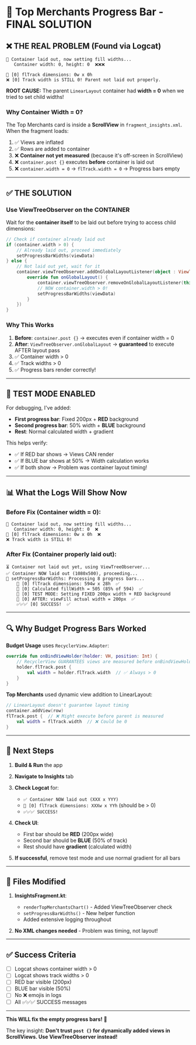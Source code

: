 # 🎯 Top Merchants Progress Bar - FINAL SOLUTION

## ❌ THE REAL PROBLEM (Found via Logcat)

```
📍 Container laid out, now setting fill widths...
   Container width: 0, height: 0  ❌❌❌

📏 [0] flTrack dimensions: 0w x 0h
❌ [0] Track width is STILL 0! Parent not laid out properly.
```

**ROOT CAUSE:** The parent `LinearLayout` container had **width = 0** when we tried to set child widths!

### Why Container Width = 0?

The Top Merchants card is inside a **ScrollView** in `fragment_insights.xml`. When the fragment loads:

1. ✅ Views are inflated
2. ✅ Rows are added to container
3. ❌ **Container not yet measured** (because it's off-screen in ScrollView)
4. ❌ `container.post {}` executes **before** container is laid out
5. ❌ `container.width = 0` → `flTrack.width = 0` → Progress bars empty

---

## ✅ THE SOLUTION

### Use ViewTreeObserver on the CONTAINER

Wait for the **container itself** to be laid out before trying to access child dimensions:

```kotlin
// Check if container already laid out
if (container.width > 0) {
    // Already laid out, proceed immediately
    setProgressBarWidths(viewData)
} else {
    // Not laid out yet, wait for it
    container.viewTreeObserver.addOnGlobalLayoutListener(object : ViewTreeObserver.OnGlobalLayoutListener {
        override fun onGlobalLayout() {
            container.viewTreeObserver.removeOnGlobalLayoutListener(this)
            // NOW container.width > 0!
            setProgressBarWidths(viewData)
        }
    })
}
```

### Why This Works

1. **Before**: `container.post {}` → executes even if container width = 0
2. **After**: `ViewTreeObserver.onGlobalLayout` → **guaranteed** to execute AFTER layout pass
3. ✅ Container width > 0
4. ✅ Track widths > 0
5. ✅ Progress bars render correctly!

---

## 🧪 TEST MODE ENABLED

For debugging, I've added:
- **First progress bar**: Fixed 200px + **RED** background
- **Second progress bar**: 50% width + **BLUE** background
- **Rest**: Normal calculated width + gradient

This helps verify:
- ✅ If RED bar shows → Views CAN render
- ✅ If BLUE bar shows at 50% → Width calculation works
- ✅ If both show → Problem was container layout timing!

---

## 📊 What the Logs Will Show Now

### Before Fix (Container width = 0):
```
📍 Container laid out, now setting fill widths...
   Container width: 0, height: 0  ❌
📏 [0] flTrack dimensions: 0w x 0h  ❌
❌ Track width is STILL 0!
```

### After Fix (Container properly laid out):
```
⏳ Container not laid out yet, using ViewTreeObserver...
✅ Container NOW laid out (1080x500), proceeding...
📍 setProgressBarWidths: Processing 8 progress bars...
    📏 [0] flTrack dimensions: 594w x 28h  ✅
    🔵 [0] Calculated fillWidth = 505 (85% of 594)  ✅
    🧪 [0] TEST MODE: Setting FIXED 200px width + RED background
    📗 [0] AFTER: viewFill actual width = 200px  ✅
    ✅✅✅ [0] SUCCESS!  ✅
```

---

## 🔍 Why Budget Progress Bars Worked

**Budget Usage** uses `RecyclerView.Adapter`:
```kotlin
override fun onBindViewHolder(holder: VH, position: Int) {
    // RecyclerView GUARANTEES views are measured before onBindViewHolder
    holder.flTrack.post {
        val width = holder.flTrack.width  // ✅ Always > 0
    }
}
```

**Top Merchants** used dynamic view addition to LinearLayout:
```kotlin
// LinearLayout doesn't guarantee layout timing
container.addView(row)
flTrack.post {  // ❌ Might execute before parent is measured
    val width = flTrack.width  // ❌ Could be 0
}
```

---

## 🚀 Next Steps

1. **Build & Run** the app
2. **Navigate to Insights** tab  
3. **Check Logcat** for:
   - `✅ Container NOW laid out (XXX x YYY)`
   - `📏 [0] flTrack dimensions: XXXw x YYh` (should be > 0)
   - `✅✅✅ SUCCESS!`

4. **Check UI**:
   - First bar should be **RED** (200px wide)
   - Second bar should be **BLUE** (50% of track)
   - Rest should have **gradient** (calculated width)

5. **If successful**, remove test mode and use normal gradient for all bars

---

## 📝 Files Modified

1. **InsightsFragment.kt**:
   - `renderTopMerchantsChart()` - Added ViewTreeObserver check
   - `setProgressBarWidths()` - New helper function
   - Added extensive logging throughout

2. **No XML changes needed** - Problem was timing, not layout!

---

## ✅ Success Criteria

- [ ] Logcat shows container width > 0
- [ ] Logcat shows track widths > 0
- [ ] RED bar visible (200px)
- [ ] BLUE bar visible (50%)
- [ ] No ❌ emojis in logs
- [ ] All ✅✅✅ SUCCESS messages

---

**This WILL fix the empty progress bars!** 🎉

The key insight: **Don't trust `post {}` for dynamically added views in ScrollViews. Use ViewTreeObserver instead!**
